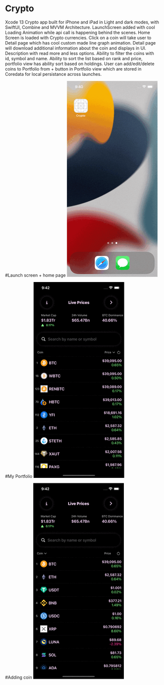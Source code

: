 # Crypto

Xcode 13
Crypto app built for iPhone and iPad in Light and dark modes, with SwiftUI, Combine and MVVM Architecture. 
LaunchScreen added with cool Loading Animation while api call is happening behind the scenes.
Home Screen is loaded with Crypto currencies.
Click on a coin will take user to Detail page which has cool custom made line graph animation.
Detail page will download additional information about the coin and displays in UI. Description with read more and less options.
Ability to filter the coins with id, symbol and name.
Ability to sort the list based on rank and price, portfolio view has ability sort based on holdings.
User can add/edit/delete coins to Portfolio from + button in Portfolio view which are stored in Coredata for local persistance across launches.

#Launch screen + home page
![](https://github.com/lokeshkumarpedda/Crypto/blob/main/Home.gif)

#My Portfolio
![](https://github.com/lokeshkumarpedda/Crypto/blob/main/my%20portfolio.gif)

#Adding coin
![](https://github.com/lokeshkumarpedda/Crypto/blob/main/add%20coin.gif)
